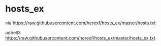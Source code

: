 # hosts_ex

via
https://raw.githubusercontent.com/herexf/hosts_ex/master/hosts.txt

adhell3
https://raw.githubusercontent.com/herexf/hosts_ex/master/hosts_ex.txt
